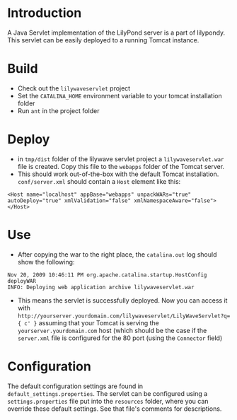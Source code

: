 # Introduction #

A Java Servlet implementation of the LilyPond server is a part of lilypondy. This servlet can be easily deployed to a running Tomcat instance.

# Build #

  * Check out the `lilywaveservlet` project
  * Set the `CATALINA_HOME` environment variable to your tomcat installation folder
  * Run `ant` in the project folder

# Deploy #
  * in `tmp/dist` folder of the lilywave servlet project a `lilywaveservlet.war` file is created. Copy this file to the `webapps` folder of the Tomcat server.
  * This should work out-of-the-box with the default Tomcat installation. `conf/server.xml` should contain a `Host` element like this:

```
<Host name="localhost" appBase="webapps" unpackWARs="true" autoDeploy="true" xmlValidation="false" xmlNamespaceAware="false">
</Host>
```

# Use #
  * After copying the war to the right place, the `catalina.out` log should show the following:
```
Nov 20, 2009 10:46:11 PM org.apache.catalina.startup.HostConfig deployWAR
INFO: Deploying web application archive lilywaveservlet.war
```
  * This means the servlet is successfully deployed. Now you can access it with `http://yourserver.yourdomain.com/lilywaveservlet/LilyWaveServlet?q={ c' }` assuming that your Tomcat is serving the `yourserver.yourdomain.com` host (which should be the case if the `server.xml` file is configured for the 80 port (using the `Connector` field)

# Configuration #
The default configuration settings are found in `default_settings.properties`. The servlet can be configured using a `settings.properties` file put into the `resources` folder, where you can override these default settings. See that file's comments for descriptions.